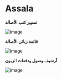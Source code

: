 # Assala

**تسيير كتب الأصالة**

![image](https://user-images.githubusercontent.com/26188934/194704433-872c9488-0f53-4f5f-a552-61c67811f1a8.png)

**قائمة زبائن الأصالة**

![image](https://user-images.githubusercontent.com/26188934/194704452-b1d55567-1da6-4cdd-bed5-f5c109dcc062.png)

**أرشيف وصول ودفعات الزبون**

![image](https://user-images.githubusercontent.com/26188934/194704855-df41364e-7aab-4e9d-b631-2514b1503884.png)


